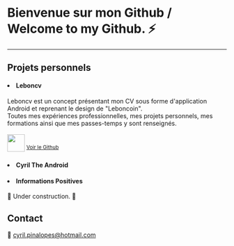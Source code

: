# Bienvenue sur mon Github / Welcome to my Github. :zap:
___

## Projets personnels

#### <li> Leboncv

Leboncv est un concept présentant mon CV sous forme d'application Android et reprenant le design de "Leboncoin".\
Toutes mes expériences professionnelles, mes projets personnels, mes formations ainsi que mes passes-temps y sont renseignés.\
\
<img src="https://user-images.githubusercontent.com/38280340/175342545-f8d64898-a2f5-4978-9ee1-db4c368eece9.png" width=40 height=40 /> <sup>[Voir le Github](https://github.com/Cyril-Pina/Leboncv)</sup>


#### <li> Cyril The Android



#### <li> Informations Positives



:construction: Under construction. :construction:



## Contact

:email: cyril.pinalopes@hotmail.com
